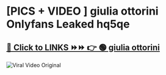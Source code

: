 
 # [PICS + VIDEO ] giulia ottorini Onlyfans Leaked hq5qe

## <h2><a href="https://clipsfans.com/giulia_ottorini&ref=git">🔗 Click to LINKS ⏩⏩ 👉 🟢 giulia ottorini </a></h2>

<a href="https://clipsfans.com/giulia_ottorini&ref=git" rel="nofollow" data-target="animated-image.originalLink"><img src="https://i.ibb.co.com/xMMVF88/686577567.gif" alt="Viral Video Original" style="max-width: 100%; display: inline-block;" data-target="animated-image.originalImage"></a>

